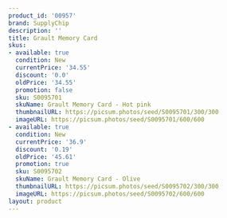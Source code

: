 ```yaml
---
product_id: '00957'
brand: SupplyChip
description: ''
title: Grault Memory Card
skus:
- available: true
  condition: New
  currentPrice: '34.55'
  discount: '0.0'
  oldPrice: '34.55'
  promotion: false
  sku: S0095701
  skuName: Grault Memory Card - Hot pink
  thumbnailURL: https://picsum.photos/seed/S0095701/300/300
  imageURL: https://picsum.photos/seed/S0095701/600/600
- available: true
  condition: New
  currentPrice: '36.9'
  discount: '0.19'
  oldPrice: '45.61'
  promotion: true
  sku: S0095702
  skuName: Grault Memory Card - Olive
  thumbnailURL: https://picsum.photos/seed/S0095702/300/300
  imageURL: https://picsum.photos/seed/S0095702/600/600
layout: product
---
```

